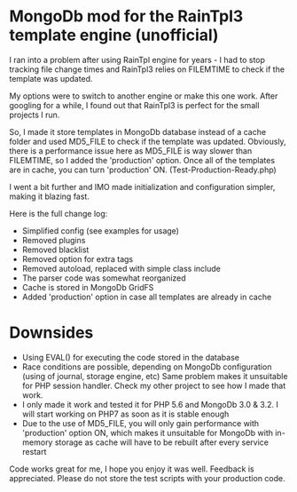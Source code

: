 MongoDb mod for the RainTpl3 template engine (unofficial)
===================

I ran into a problem after using RainTpl engine for years - 
I had to stop tracking file change times and RainTpl3 relies on FILEMTIME to check if the template was updated.

My options were to switch to another engine or make this one work.
After googling for a while, I found out that RainTpl3 is perfect for the small projects I run.

So, I made it store templates in MongoDb database instead of a cache folder and used MD5_FILE to check if the template was updated.
Obviously, there is a performance issue here as MD5_FILE is way slower than FILEMTIME, so I added the 'production' option.
Once all of the templates are in cache, you can turn 'production' ON. (Test-Production-Ready.php)

I went a bit further and IMO made initialization and configuration simpler, making it blazing fast.

Here is the full change log:

- Simplified config (see examples for usage)
- Removed plugins
- Removed blacklist
- Removed option for extra tags
- Removed autoload, replaced with simple class include
- The parser code was somewhat reorganized
- Cache is stored in MongoDb GridFS
- Added 'production' option in case all templates are already in cache

Downsides
=============
- Using EVAL() for executing the code stored in the database
- Race conditions are possible, depending on MongoDb configuration (using of journal, storage engine, etc)
  Same problem makes it unsuitable for PHP session handler. Check my other project to see how I made that work.
- I only made it work and tested it for PHP 5.6 and MongoDb 3.0 & 3.2. I will start working on PHP7 as soon as it is stable enough
- Due to the use of MD5_FILE, you will only gain performance with 'production' option ON, 
  which makes it unsuitable for MongoDb with in-memory storage as cache will have to be rebuilt after every service restart

Code works great for me, I hope you enjoy it was well. Feedback is appreciated.
Please do not store the test scripts with your production code.

